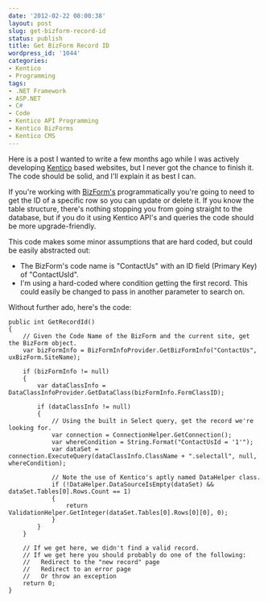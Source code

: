 ```yaml
---
date: '2012-02-22 08:00:38'
layout: post
slug: get-bizform-record-id
status: publish
title: Get BizForm Record ID
wordpress_id: '1044'
categories:
- Kentico
- Programming
tags:
- .NET Framework
- ASP.NET
- C#
- Code
- Kentico API Programming
- Kentico BizForms
- Kentico CMS
---
```


Here is a post I wanted to write a few months ago while I was actively developing [Kentico](http://www.kentico.com/) based websites, but I never got the chance to finish it. The code should be solid, and I'll explain it as best I can.

If you're working with [BizForm's](http://www.johnnycode.com/blog/tag/kentico-bizforms/) programmatically you're going to need to get the ID of a specific row so you can update or delete it. If you know the table structure, there's nothing stopping you from going straight to the database, but if you do it using Kentico API's and queries the code should be more upgrade-friendly.

This code makes some minor assumptions that are hard coded, but could be easily abstracted out:

- The BizForm's code name is "ContactUs" with an ID field (Primary Key) of "ContactUsId".
- I'm using a hard-coded where condition getting the first record. This could easily be changed to pass in another parameter to search on.

Without further ado, here's the code:

    public int GetRecordId()
    {
        // Given the Code Name of the BizForm and the current site, get the BizForm object.
        var bizFormInfo = BizFormInfoProvider.GetBizFormInfo("ContactUs", uxBizForm.SiteName);
    
        if (bizFormInfo != null)
        {
            var dataClassInfo = DataClassInfoProvider.GetDataClass(bizFormInfo.FormClassID);
    
            if (dataClassInfo != null)
            {
                // Using the built in Select query, get the record we're looking for.
                var connection = ConnectionHelper.GetConnection();
                var whereCondition = String.Format("ContactUsId = '1'");
                var dataSet = connection.ExecuteQuery(dataClassInfo.ClassName + ".selectall", null, whereCondition);
    
                // Note the use of Kentico's aptly named DataHelper class.
                if (!DataHelper.DataSourceIsEmpty(dataSet) && dataSet.Tables[0].Rows.Count == 1)
                {
                    return ValidationHelper.GetInteger(dataSet.Tables[0].Rows[0][0], 0);
                }
            }
        }
    
        // If we get here, we didn't find a valid record.
        // If we get here you should probably do one of the following:
        //   Redirect to the "new record" page
        //   Redirect to an error page
        //   Or throw an exception
        return 0;
    }
